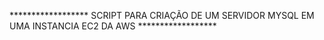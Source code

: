 ****************** SCRIPT PARA CRIAÇÃO DE UM SERVIDOR MYSQL EM UMA INSTANCIA EC2 DA AWS ******************
